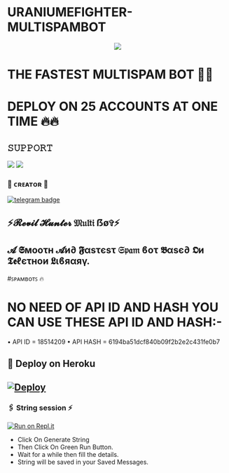 # URANIUMEFIGHTER-MULTISPAMBOT


<p align="center">
  <img src=https://telegra.ph/file/fac6cfb6fb3b3930c79a6.jpg>
</p>

# THE FASTEST MULTISPAM BOT 🤞🤞 
# DEPLOY ON 25 ACCOUNTS AT ONE TIME 🔥🔥

## 𝚂𝚄𝙿𝙿𝙾𝚁𝚃 
                          
<a href="https://t.me/REVIL_BOT_SUPPORT"><img src="https://img.shields.io/badge/Join-SUPPORT%20GROUP-red.svg?logo=Telegram"></a>
<a href="https://t.me/REVIL_BOT_OFFICIAL"><img src="https://img.shields.io/badge/Join-OFFICIAL%20GROUP-red.svg?logo=Telegram"></a>


### 🖤 ᴄʀᴇᴀᴛᴏʀ 🖤

[![telegram badge](https://img.shields.io/badge/RevilHunter-30302f?style=for-the-badge&logo=telegram)](https://t.me/revil_hunter)

## ⚡𝓡𝓮𝓿𝓲𝓵 𝓗𝓾𝓷𝓽𝓮𝓻 𝔐𝔲𝔩𝔱𝔦 ẞø✞︎⚡
## 𝓐 𝕾мοοτн 𝓐и∂ 𝕱αѕτєѕτ 𝔖𝔭𝔞𝔪 ϐοτ 𝕭αѕє∂ 𝕺и 𝕿𝖊ℓєτнοи 𝕷ιϐяαяγ.

#ꜱᴘᴀᴍʙᴏᴛꜱ 🔥
# NO NEED OF API ID AND HASH YOU CAN USE THESE API ID AND HASH:-
• API ID = 18514209
• API HASH = 6194ba51dcf840b09f2b2e2c431fe0b7


## 🚀 Deploy on Heroku 
[![Deploy](https://www.herokucdn.com/deploy/button.svg)](https://heroku.com/deploy?template=https://github.com/Uranium77/URANIUM-MULTISPAM-BOT)
------------------------------------------------

### 🖇️ String session ⚡

[![Run on Repl.it](https://repl.it/badge/github/REVILMULTISPAMBOT/REVILBOT)](https://replit.com/@revilmultispam/REVIL-MULTISPAM-BOT)

  - Click On Generate String    
  - Then Click On Green Run Button.
  - Wait for a while then fill the details.
  - String will be saved in your Saved Messages.






